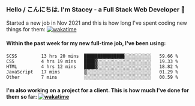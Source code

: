 ### Hello / こんにちは. I'm Stacey - a Full Stack Web Developer 👋

Started a new job in Nov 2021 and this is how long I've spent coding new things for them: [![wakatime](https://wakatime.com/badge/user/86082ce1-bca4-4a02-a7a3-c2242e42ac7a/project/12b01edb-1cc9-44e6-b4ef-181fde524dc6.svg)](https://wakatime.com/badge/user/86082ce1-bca4-4a02-a7a3-c2242e42ac7a/project/12b01edb-1cc9-44e6-b4ef-181fde524dc6)

#### Within the past week for my new full-time job, I've been using:
<!--START_SECTION:waka-->

```text
SCSS         13 hrs 20 mins  ███████████████░░░░░░░░░░   59.66 %
CSS          4 hrs 19 mins   ████▓░░░░░░░░░░░░░░░░░░░░   19.33 %
HTML         4 hrs 12 mins   ████▓░░░░░░░░░░░░░░░░░░░░   18.82 %
JavaScript   17 mins         ▒░░░░░░░░░░░░░░░░░░░░░░░░   01.29 %
Other        7 mins          ░░░░░░░░░░░░░░░░░░░░░░░░░   00.59 %
```

<!--END_SECTION:waka-->

#### I'm also working on a project for a client. This is how much I've done for them so far: [![wakatime](https://wakatime.com/badge/user/8ee03c5d-7d98-49f4-8d0f-1a6ade1c9e19/project/5bc43805-de54-41d6-a7b7-44e5a8ecc477.svg)](https://wakatime.com/badge/user/8ee03c5d-7d98-49f4-8d0f-1a6ade1c9e19/project/5bc43805-de54-41d6-a7b7-44e5a8ecc477)
